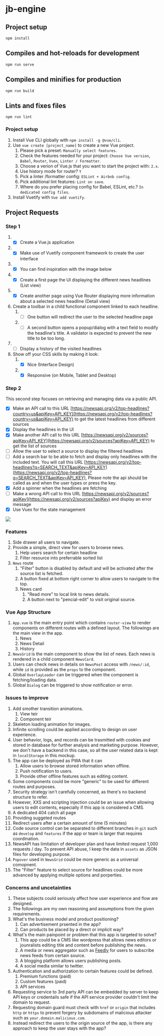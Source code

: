# jb-engine

## Project setup
```
npm install
```

## Compiles and hot-reloads for development
```
npm run serve
```

## Compiles and minifies for production
```
npm run build
```

## Lints and fixes files
```
npm run lint
```

### Project setup 
1. Install Vue CLI globally with `npm install -g @vue/cli`.
2. Use `vue create [project_name]` to create a new Vue project.
   1. Please pick a preset: `Manually select features`.
   2. Check the features needed for your project: `Choose Vue version`, `Babel`, `Router`, `Vuex`, `Linter / Formatter`.
   3. Choose a verion of Vue.js that you want to start the project with: `2.x`. 
   4. Use history mode for router? `Y`
   5. Pick a linter /formatter config: `ESLint + Airbnb config`.
   6. Pick additional lint features: `Lint on save`.
   7. Where do you prefer placing config for Babel, ESLint, etc.? `In dedicated config files`.
3. Install Vuetify with `Vue add vuetify`. 

## Project Requests
### Step 1


1. - [x] Create a Vue.js application
2. - [x] Make use of Vuetify component framework to create the user interface
3. - [x] You can find inspiration with the image below
4. - [x] Create a first page the UI displaying the different news headlines (List view)
5. - [x] Create another page using Vue Router displaying more information about a selected news headline (Detail view)
6. Create a toolbar in a child functional component linked to each headline.
   1. - [ ] One button will redirect the user to the selected headline page
   2. - [ ] A second button opens a popup/dialog with a text field to modify the headline's title. A validator is expected to prevent the new title to be too long.
7. - [ ] Display a history of the visited headlines
8. Show off your CSS skills by making it look: 
   1. - [x] Nice (Interface Design)
   2. - [x] Responsive (on Mobile, Tablet and Desktop)

### Step 2
This second step focuses on retrieving and managing data via a public API.

- [x] Make an API call to this URL [https://newsapi.org/v2/top-headlines?country=us&apiKey=API_KEY](https://newsapi.org/v2/top-headlines?country=us&apiKey=API_KEY) to get the latest headlines from different sources
- [x] Display the headlines in the UI
- [x] Make another API call to this URL [https://newsapi.org/v2/sources?apiKey=API_KEY](https://newsapi.org/v2/sources?apiKey=API_KEY) to get the list of sources
- [ ] Allow the user to select a source to display the filtered headlines
- [ ] Add a search bar to be able to fetch and display only headlines with the included text. You will call this URL [https://newsapi.org/v2/top-headlines?q=SEARCH_TEXT&apiKey=API_KEY](https://newsapi.org/v2/top-headlines?q=SEARCH_TEXT&apiKey=API_KEY), Please note the api should be called as and when the user types or press the key.
- [x] Add a spinner when the headlines are fetching
- [ ] Make a wrong API call to this URL [https://newsapi.org/v2/sources?apiKey](https://newsapi.org/v2/sources?apiKey) and display an error message
- [x] Use Vuex for the state management

<img src="https://github.com/jb-engine/challenges/raw/master/vue/challenge-example.png">

### Features
1. Side drawer all users to navigate.
2. Provide a simple, direct view for users to browse news. 
   1. Help users search for certain headline
   2. Filter resource into preferrable sorted list
3. `News` route
   1. "Filter" button is disabled by default and will be activated after the source list is fetched.
   2. A button fixed at bottom right corner to allow users to navigate to the top.
   3. News card
      1. "Read more" to local link to news details.
      2. A button next to "pencial-edit" to visit original source.


### Vue App Structure
1. `App.vue` is the main entry point which contains `router-view` to render components on different routes with a defined layout. The followings are the main view in the app.
   1. News
   2. News Detail
   3. History
2. `NewsGrid` is the main component to show the list of news. Each news is rendered in a child component `NewsCard`. 
3. Users can check news in details on `NewsPost` access with `/news/:id`, while `id` is provided as the `props` to the component.
4. Global `OverlayLoader` can be triggered when the component is fetching/loading data.
5. Global `Dialog` can be triggered to show notification or error. 


### Issues to improve
1. Add smother transition animations.
   1. View teir
   2. Component teir
2. Skeleton loading animation for images.
3. Infinite scrolling could be applied according to design on user experience. 
4. User behavior, logs, and records can be trasmitted with cookies and stored in database for further analysis and marketing purpose. However, we don't have a backend in this case, so all the user related data is kept in `localStorage` in this mockup.
5. The app can be deployed as PWA that it can 
   1. Allow users to browse stored information when offline.
   2. Push notification to users.
   3. Provide other offline features such as editing content. 
6. Some components could be more "generic" to be used for different routes and purposes.
7. Security strategy isn't carefully concerned, as there's no backend structure to refer. 
8. However, XXS and scripting injection could be an issue when allowing users to edit contents, especially if this app is considered a CMS. 
9.  A dedicated 404 catch all page
   1.  Providing suggeted routes
   2.  Redirect users after a certain amount of time (5 minutes)
10. Code source control can be separated to different branches in `git` such as `develop` and `features` if the app or team is larger that requires coordination.
11. NewsAPI has limitation of developer plan and have limited request 1,000 requests / day. To prevent API abuse, I keep the data in `assets` as JSON files for developing purpose.
12. `Popover` used in `NewsGrid` could be more generic as a universal comopnent.
13. The "Filter" feature to select source for headlines could be more advanced by applying multiple options and porperties.


### Concerns and uncetainties
1. These subjects could seriously affect how user experience and flow are designed.
2. The followings are my own reasoning and assumptions from the given requirements.
3. What's the business model and product positioning?
   1. Can advertisement prsented in the app?
   2. Can products be placed by a direct or implicit way? 
4. What's the main painpoint or problem that this app is targeted to solve?
   1. This app could be a CMS like wordpress that allows news editors or jounralists editing title and content before publishing the news.
   2. A media or news aggregator such as [Feedly](https://feedly.com/) for users to subscribe news feeds from certain source.
   3. A blogging platform allows users publishing posts.
   4. A social media similar to twitter.
5. Authentication and authorization to certain features could be defined. 
   1. Premium functions (paid)
   2. Custom features (paid)
   3. API services
6. Requesting service to 3rd party API can be embedded by server to keep API keys or credentails safe if the API service provider couldn't limit the domain to request. 
7. Requesting domain guard must check with `href` or `origin` that includes `http` or `https` to prevent forgery by subdomains of malicious attacker such as `your.domain.malicious.com`. 
8. Instead redirect the users to the origin source of the app, is there any approach to keep the user stays with the app?